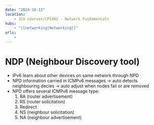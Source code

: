 ```yaml
---
date: "2024-10-13"
location: 
    - JCU courses/CP1402 - Network Fundamentals
hubs: 
    - "[[networking|Networking]]"
urls:
    - 
---
```


# NDP (Neighbour Discovery tool)
+ IPv6 learn about other devices on same network through NPD
+ NPD information carried in ICMPv6 messages -> auto detects neighbouring decies -> auto adjust when nodes fail or are removed
+ NPD offers several ICMPv6 message type:
    1. RA (router advertisement)
    2. RS (router solicitation)
    3. Redirect
    4. NS (neighbour solicitation)
    5. NA (neighbour advertisement)
